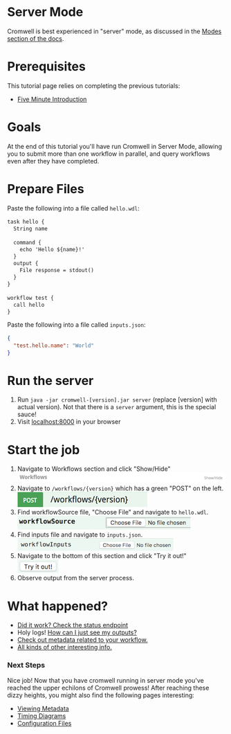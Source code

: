 # Server Mode

Cromwell is best experienced in "server" mode, as discussed in the [Modes section of the docs](../Modes).

# Prerequisites

This tutorial page relies on completing the previous tutorials:

* [Five Minute Introduction](FiveMinuteIntro.md)

# Goals

At the end of this tutorial you'll have run Cromwell in Server Mode, allowing you to submit more than one workflow in parallel, and query workflows even after they have completed.

# Prepare Files

Paste the following into  a file called `hello.wdl`:
```wdl
task hello {
  String name

  command {
    echo 'Hello ${name}!'
  }
  output {
    File response = stdout()
  }
}

workflow test {
  call hello
}
```

Paste the following into a file called `inputs.json`:
```json
{
  "test.hello.name": "World"
}
```

# Run the server

1. Run `java -jar cromwell-[version].jar server` (replace [version] with actual version).  Not that there is a `server` argument, this is the special sauce!
2. Visit <a href="http://localhost:8000">localhost:8000</a> in your browser

# Start the job

1. Navigate to Workflows section and click "Show/Hide"  
![](workflows.png)
2. Navigate to `/workflows/{version}` which has a green "POST" on the left.  
![](submit.png)
3. Find workflowSource file, "Choose File" and navigate to `hello.wdl`.  
![](workflowSource.png)  
4. Find inputs file and navigate to `inputs.json`.  
![](inputs.png)  
5. Navigate to the bottom of this section and click "Try it out!"  
![](try.png)
6. Observe output from the server process.

# What happened?

* [Did it work?  Check the status endpoint](../api/RESTAPI#api-workflows-version-id-status-get)
* Holy logs!  [How can I just see my outputs?](../api/RESTAPI#api-workflows-version-id-outputs-get)
* [Check out metadata related to your workflow.](../api/RESTAPI#api-workflows-version-id-metadata-get)
* [All kinds of other interesting info.](../api/RESTAPI)

### Next Steps

Nice job! Now that you have cromwell running in server mode you've reached the upper echilons of Cromwell prowess! After reaching these dizzy heights, you might also find the following pages interesting:

* [Viewing Metadata](MetadataEndpoint)
* [Timing Diagrams](TimingDiagrams)
* [Configuration Files](ConfigurationFiles)
